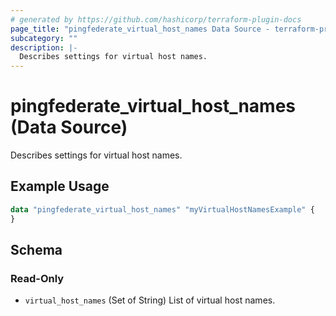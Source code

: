 ```yaml
---
# generated by https://github.com/hashicorp/terraform-plugin-docs
page_title: "pingfederate_virtual_host_names Data Source - terraform-provider-pingfederate"
subcategory: ""
description: |-
  Describes settings for virtual host names.
---
```


# pingfederate_virtual_host_names (Data Source)

Describes settings for virtual host names.

## Example Usage

```terraform
data "pingfederate_virtual_host_names" "myVirtualHostNamesExample" {
}
```

<!-- schema generated by tfplugindocs -->
## Schema

### Read-Only

- `virtual_host_names` (Set of String) List of virtual host names.
